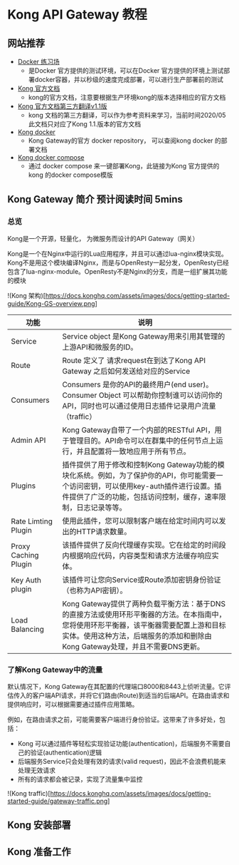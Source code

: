 # Kong API Gateway 教程

## 网站推荐

 - [Docker 练习场](https://labs.play-with-docker.com/) 
    - 是Docker 官方提供的测试环境，可以在Docker 官方提供的环境上测试部署docker容器，并以秒级的速度完成部署，可以进行生产部署前的测试
 - [Kong 官方文档](https://docs.konghq.com/?itm_source=website&itm_medium=nav&_ga=2.96762199.919100626.1589503734-1475338618.1587999353) 
    - kong的官方文档，注意要根据生产环境kong的版本选择相应的官方文档
 - [Kong 官方文档第三方翻译v1.1版](https://github.com/qianyugang/kong-docs-cn)
    - kong 文档的第三方翻译，可以作为参考资料来学习，当前时间2020/05此文档只对应了Kong 1.1.版本的官方文档
 - [Kong docker](https://hub.docker.com/_/kong) 
    - Kong Gateway的官方 docker repository， 可以查阅kong docker 的部署文档
 - [Kong docker compose](https://github.com/Kong/docker-kong/tree/master/compose) 
    - 通过 docker compose 来一键部署Kong，此链接为Kong 官方提供的kong 的docker compose模版

## Kong Gateway 简介 预计阅读时间 5mins

### 总览
Kong是一个开源，轻量化， 为微服务而设计的API Gateway（网关）

Kong是一个在Nginx中运行的Lua应用程序，并且可以通过lua-nginx模块实现。Kong不是用这个模块编译Nginx，而是与OpenResty一起分发，OpenResty已经包含了lua-nginx-module。OpenResty不是Nginx的分支，而是一组扩展其功能的模块

!(Kong 架构)[https://docs.konghq.com/assets/images/docs/getting-started-guide/Kong-GS-overview.png]


功能 | 说明
---- | ------
Service | Service object 是Kong Gateway用来引用其管理的上游API和微服务的ID。
Route | Route 定义了 请求request在到达了Kong API Gateway 之后如何发送给对应的Service
Consumers | Consumers 是你的API的最终用户(end user)。Consumer Object 可以帮助你控制谁可以访问你的API，同时也可以通过使用日志插件记录用户流量（traffic）
Admin API | Kong Gateway自带了一个内部的RESTful API，用于管理目的。API命令可以在群集中的任何节点上运行，并且配置将一致地应用于所有节点。
Plugins | 插件提供了用于修改和控制Kong Gateway功能的模块化系统。例如，为了保护你的API，你可能需要一个访问密钥，可以使用key-auth插件进行设置。插件提供了广泛的功能，包括访问控制，缓存，速率限制，日志记录等等。
Rate Limting Plugin | 使用此插件，您可以限制客户端在给定时间内可以发出的HTTP请求数量。
Proxy Caching Plugin | 该插件提供了反向代理缓存实现。它在给定的时间段内根据响应代码，内容类型和请求方法缓存响应实体。
Key Auth plugin | 该插件可让您向Service或Route添加密钥身份验证（也称为API密钥）。
Load Balancing | Kong Gateway提供了两种负载平衡方法：基于DNS的直接方法或使用环形平衡器的方法。在本指南中，您将使用环形平衡器，该平衡器需要配置上游和目标实体。使用这种方法，后端服务的添加和删除由Kong Gateway处理，并且不需要DNS更新。

### 了解Kong Gateway中的流量
默认情况下，Kong Gateway在其配置的代理端口8000和8443上侦听流量。它评估传入的客户端API请求，并将它们路由(Route)到适当的后端API。在路由请求和提供响应时，可以根据需要通过插件应用策略。

例如，在路由请求之前，可能需要客户端进行身份验证。这带来了许多好处，包括：

- Kong 可以通过插件等轻松实现验证功能(authentication)，后端服务不需要自己的验证(authentication)逻辑
- 后端服务Service只会处理有效的请求(valid request)，因此不会浪费机能来处理无效请求
- 所有的请求都会被记录，实现了流量集中监控

!(Kong traffic)[https://docs.konghq.com/assets/images/docs/getting-started-guide/gateway-traffic.png]

## Kong 安装部署


## Kong 准备工作



